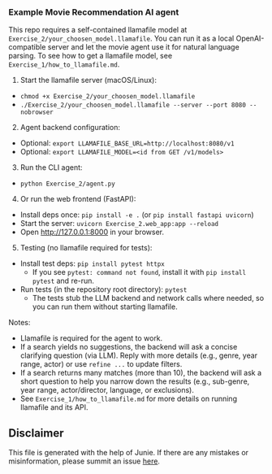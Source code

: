 ### Example Movie Recommendation AI agent

This repo requires a self-contained llamafile model at `Exercise_2/your_choosen_model.llamafile`. You can run it as a local OpenAI-compatible server and let the movie agent use it for natural language parsing. To see how to get a llamafile model, see `Exercise_1/how_to_llamafile.md`.

1) Start the llamafile server (macOS/Linux):
- `chmod +x Exercise_2/your_choosen_model.llamafile`
- `./Exercise_2/your_choosen_model.llamafile --server --port 8080 --nobrowser`

2) Agent backend configuration:
- Optional: `export LLAMAFILE_BASE_URL=http://localhost:8080/v1`
- Optional: `export LLAMAFILE_MODEL=<id from GET /v1/models>`

3) Run the CLI agent:
- `python Exercise_2/agent.py`

4) Or run the web frontend (FastAPI):
- Install deps once: `pip install -e .` (or `pip install fastapi uvicorn`)
- Start the server: `uvicorn Exercise_2.web_app:app --reload`
- Open http://127.0.0.1:8000 in your browser.

5) Testing (no llamafile required for tests):
- Install test deps: `pip install pytest httpx`
  - If you see `pytest: command not found`, install it with `pip install pytest` and re-run.
- Run tests (in the repository root directory): `pytest`
  - The tests stub the LLM backend and network calls where needed, so you can run them without starting llamafile.

Notes:
- Llamafile is required for the agent to work.
- If a search yields no suggestions, the backend will ask a concise clarifying question (via LLM). Reply with more details (e.g., genre, year range, actor) or use `refine ...` to update filters.
- If a search returns many matches (more than 10), the backend will ask a short question to help you narrow down the results (e.g., sub-genre, year range, actor/director, language, or exclusions).
- See `Exercise_1/how_to_llamafile.md` for more details on running llamafile and its API.

## Disclaimer

This file is generated with the help of Junie. If there are any mistakes or misinformation, please summit an issue [here]().
